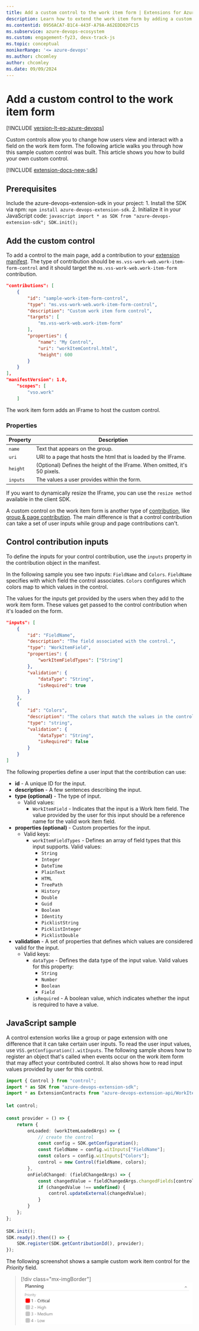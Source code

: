 ```yaml
---
title: Add a custom control to the work item form | Extensions for Azure DevOps
description: Learn how to extend the work item form by adding a custom control in Azure DevOps.
ms.contentid: 0956ACA7-B1C4-443F-A79A-A62EDD02FC15
ms.subservice: azure-devops-ecosystem
ms.custom: engagement-fy23, devx-track-js
ms.topic: conceptual
monikerRange: '<= azure-devops'
ms.author: chcomley
author: chcomley
ms.date: 09/09/2024
---
```


# Add a custom control to the work item form

[!INCLUDE [version-lt-eq-azure-devops](../../includes/version-lt-eq-azure-devops.md)] 

Custom controls allow you to change how users view and interact with a field on the work item form. The following article walks you through how this sample custom control was built. This article shows you how to build your own custom control.

[!INCLUDE [extension-docs-new-sdk](../../includes/extension-docs-new-sdk.md)]

## Prerequisites

Include the azure-devops-extension-sdk in your project:
    1. Install the SDK via npm: `npm install azure-devops-extension-sdk`.
    2. Initialize it in your JavaScript code: 
    ```javascript
    import * as SDK from "azure-devops-extension-sdk";
    SDK.init();
    ```

## Add the custom control

To add a control to the main page, add a contribution to your [extension manifest](../develop/manifest.md). The type of contribution should be `ms.vss-work-web.work-item-form-control`
and it should target the `ms.vss-work-web.work-item-form` contribution.

```json
"contributions": [
    {  
        "id": "sample-work-item-form-control",
        "type": "ms.vss-work-web.work-item-form-control",
        "description": "Custom work item form control",
        "targets": [
            "ms.vss-work-web.work-item-form"
        ],
        "properties": {
            "name": "My Control",
            "uri": "workItemControl.html",
            "height": 600
        }
    }
],
"manifestVersion": 1.0,
    "scopes": [
        "vso.work"
    ]
```

The work item form adds an IFrame to host the custom control.

### Properties

| Property     | Description           |
|--------------|-----------------------|
| `name`         | Text that appears on the group.   |
| `uri`          | URI to a page that hosts the html that is loaded by the IFrame.
| `height`       | (Optional) Defines the height of the IFrame. When omitted, it's 50 pixels.
| `inputs`       | The values a user provides within the form.

If you want to dynamically resize the IFrame, you can use the `resize method` available in the client SDK.

A custom control on the work item form is another type of [contribution](./contributions-overview.md), like [group & page contribution](./add-workitem-extension.md). The main difference is that a control contribution can take a set of user inputs while group and page contributions can't.

## Control contribution inputs

To define the inputs for your control contribution, use the `inputs` property in the contribution object in the manifest. 

In the following sample you see two inputs: `FieldName` and `Colors`. `FieldName` specifies with which field the control associates. `Colors` configures which colors map to which values in the control. 

The values for the inputs get provided by the users when they add to the work item form. These values get passed to the control contribution when it's loaded on the form.

```json
"inputs": [
    {
        "id": "FieldName",
        "description": "The field associated with the control.",
        "type": "WorkItemField",
        "properties": {
            "workItemFieldTypes": ["String"]
        },
        "validation": {
            "dataType": "String",
            "isRequired": true
        }
    },
    {
        "id": "Colors",
        "description": "The colors that match the values in the control.",
        "type": "string",
        "validation": {
            "dataType": "String",
            "isRequired": false
        }
    }
]
```

The following properties define a user input that the contribution can use:

* **id** - A unique ID for the input.
* **description** - A few sentences describing the input.
* **type (optional)** - The type of input.
  * Valid values: 
    * `WorkItemField` - Indicates that the input is a Work Item field. The value provided by the user for this input should be a reference name for the valid work item field.
* **properties (optional)** - Custom properties for the input.
  * Valid keys:
    * `workItemFieldTypes` - Defines an array of field types that this input supports. Valid values:
        * `String`
        * `Integer`
        * `DateTime`
        * `PlainText`
        * `HTML`
        * `TreePath`
        * `History`
        * `Double`
        * `Guid`
        * `Boolean`
        * `Identity`
        * `PicklistString`
        * `PicklistInteger`
        * `PicklistDouble`
* **validation** - A set of properties that defines which values are considered valid for the input.
    * Valid keys:
        * `dataType` - Defines the data type of the input value. Valid values for this property:
            * `String`
            * `Number`
            * `Boolean`
            * `Field`
        * `isRequired` - A boolean value, which indicates whether the input is required to have a value.

## JavaScript sample

A control extension works like a group or page extension with one difference that it can take certain user inputs. To read the user input values, use `VSS.getConfiguration().witInputs`. The following sample shows how to register an object that's called when events occur on the work item form that may affect your contributed control. It also shows how to read input values provided by user for this control.

```typescript
import { Control } from "control";
import * as SDK from "azure-devops-extension-sdk";
import * as ExtensionContracts from "azure-devops-extension-api/WorkItemTracking/WorkItemTracking";

let control;

const provider = () => {
    return {
        onLoaded: (workItemLoadedArgs) => {
            // create the control
            const config = SDK.getConfiguration();
            const fieldName = config.witInputs["FieldName"];
            const colors = config.witInputs["Colors"];
            control = new Control(fieldName, colors);
        },
        onFieldChanged: (fieldChangedArgs) => {
            const changedValue = fieldChangedArgs.changedFields[control.getFieldName()];
            if (changedValue !== undefined) {
                control.updateExternal(changedValue);
            }
        }
    };
};

SDK.init();
SDK.ready().then(() => {
    SDK.register(SDK.getContributionId(), provider);
});
```

The following screenshot shows a sample custom work item control for the *Priority* field.

> [!div class="mx-imgBorder"]
> ![Screenshot of custom control in work item form.](media/customcontrol.png)
